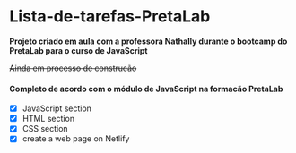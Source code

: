# Lista-de-tarefas-PretaLab
**Projeto criado em aula com a professora Nathally durante o bootcamp do PretaLab para o curso de JavaScript**

~~Ainda em processo de construcão~~
#### Completo de acordo com o módulo de JavaScript na formacão PretaLab
- [x] JavaScript section
- [x] HTML section
- [x] CSS section
- [x] create a web page on Netlify
